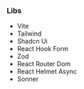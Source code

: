 ### Libs
- Vite
- Tailwind
- Shadcn Ui
- React Hook Form
- Zod
- React Router Dom
- React Helmet Async
- Sonner